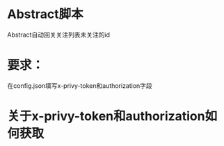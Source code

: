 # Abstract脚本

Abstract自动回关关注列表未关注的id

# 要求：

在config.json填写x-privy-token和authorization字段


# 关于x-privy-token和authorization如何获取
